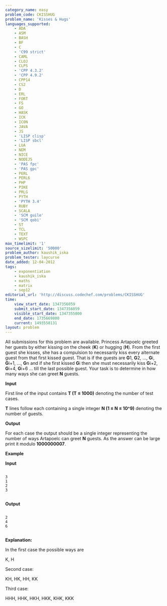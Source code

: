 ```yaml
---
category_name: easy
problem_code: CKISSHUG
problem_name: 'Kisses & Hugs'
languages_supported:
    - ADA
    - ASM
    - BASH
    - BF
    - C
    - 'C99 strict'
    - CAML
    - CLOJ
    - CLPS
    - 'CPP 4.3.2'
    - 'CPP 4.9.2'
    - CPP14
    - CS2
    - D
    - ERL
    - FORT
    - FS
    - GO
    - HASK
    - ICK
    - ICON
    - JAVA
    - JS
    - 'LISP clisp'
    - 'LISP sbcl'
    - LUA
    - NEM
    - NICE
    - NODEJS
    - 'PAS fpc'
    - 'PAS gpc'
    - PERL
    - PERL6
    - PHP
    - PIKE
    - PRLG
    - PYTH
    - 'PYTH 3.4'
    - RUBY
    - SCALA
    - 'SCM guile'
    - 'SCM qobi'
    - ST
    - TCL
    - TEXT
    - WSPC
max_timelimit: '1'
source_sizelimit: '50000'
problem_author: kaushik_iska
problem_tester: laycurse
date_added: 12-04-2012
tags:
    - exponentiation
    - kaushik_iska
    - maths
    - matrix
    - sep12
editorial_url: 'http://discuss.codechef.com/problems/CKISSHUG'
time:
    view_start_date: 1347356059
    submit_start_date: 1347356059
    visible_start_date: 1347355800
    end_date: 1735669800
    current: 1493558131
layout: problem
---
```

All submissions for this problem are available. Princess Artapoelc greeted her guests by either kissing on the cheek (**K**) or hugging (**H**). From the first guest she kisses, she has a compulsion to necessarily kiss every alternate guest from that first kissed guest. That is if the guests are **G**1, **G**2, ..., **G**i, **G**i+1, ..., **G**n and if she first kissed **G**i then she must necessarily kiss **G**i+2, **G**i+4, **G**i+6 ... till the last possible guest. Your task is to determine in how many ways she can greet **N** guests.

 **Input**

First line of the input contains **T (T ≤ 1000)** denoting the number of test cases.

 **T** lines follow each containing a single integer **N (1 ≤ N ≤ 10^9)** denoting the number of guests.

 **Output**

 For each case the output should be a single integer representing the number of ways Artapoelc can greet **N** guests. As the answer can be large print it modulo **1000000007**.

 **Example**

 **Input**

 ```

3
1
2
3
    
```
 **Output**

 ```

2
4
6
   
```
 **Explanation:**

 In the first case the possible ways are

 K, H

 Second case:

 KH, HK, HH, KK

 Third case:

 HHH, HHK, HKH, HKK, KHK, KKK